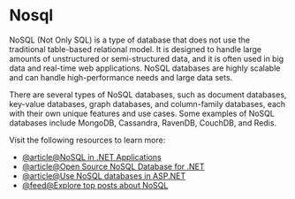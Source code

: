 # Nosql

NoSQL (Not Only SQL) is a type of database that does not use the traditional table-based relational model. It is designed to handle large amounts of unstructured or semi-structured data, and it is often used in big data and real-time web applications. NoSQL databases are highly scalable and can handle high-performance needs and large data sets.

There are several types of NoSQL databases, such as document databases, key-value databases, graph databases, and column-family databases, each with their own unique features and use cases. Some examples of NoSQL databases include MongoDB, Cassandra, RavenDB, CouchDB, and Redis.

Visit the following resources to learn more:

- [@article@NoSQL in .NET Applications](https://www.slideshare.net/shijucv/nosql-database-in-net-apps)
- [@article@Open Source NoSQL Database for .NET](https://www.alachisoft.com/nosdb/)
- [@article@Use NoSQL databases in ASP.NET](https://learn.microsoft.com/en-us/dotnet/architecture/microservices/microservice-ddd-cqrs-patterns/nosql-database-persistence-infrastructure)
- [@feed@Explore top posts about NoSQL](https://app.daily.dev/tags/nosql?ref=roadmapsh)